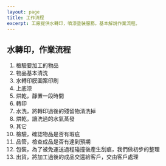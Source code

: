 ```yaml
---
layout: page
title: 工作流程
excerpt: 工廠提供水轉印，噴漆塗裝服務。基本解說作業流程。
---
```


## 水轉印，作業流程

1. 檢驗要加工的物品
2. 物品基本清洗
3. 水轉印膜圖案印刷
4. 上底漆
5. 烘乾，靜置一段時間
6. 轉印
7. 水洗，將轉印過後的殘留物清洗掉
8. 烘乾，讓洗過的水氣蒸發
9. 其它
10. 檢驗，確認物品是否有瑕疵
11. 品管，檢查成品是否有達到預期
12. 包裝，為了被免運送過程碰撞後產生刮痕，我們做初步的整理
13. 出貨，將加工過後的成品交還給客戶，交由客戶處理
